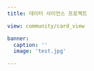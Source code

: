 ```yaml
---
title: 데이터 사이언스 프로젝트

view: community/card_view

banner:
  caption: ''
  image: 'test.jpg'

---
```


